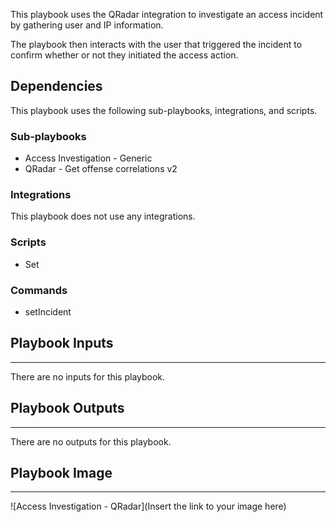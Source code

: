 This playbook uses the QRadar integration to investigate an access incident by gathering user and IP information.

The playbook then interacts with the user that triggered the incident to confirm whether or not they initiated the access action.

## Dependencies
This playbook uses the following sub-playbooks, integrations, and scripts.

### Sub-playbooks
* Access Investigation - Generic
* QRadar - Get offense correlations v2

### Integrations
This playbook does not use any integrations.

### Scripts
* Set

### Commands
* setIncident

## Playbook Inputs
---
There are no inputs for this playbook.

## Playbook Outputs
---
There are no outputs for this playbook.

## Playbook Image
---
![Access Investigation - QRadar](Insert the link to your image here)